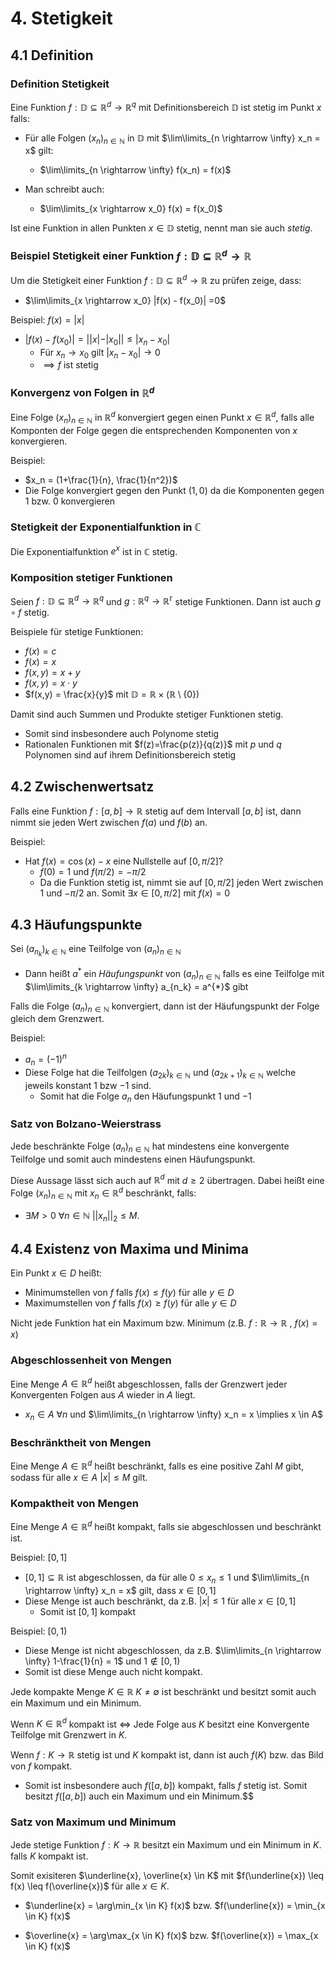 # 4. Stetigkeit

## 4.1 Definition

### Definition Stetigkeit

Eine Funktion $f: \mathbb{D} \subseteq \mathbb{R}^d \rightarrow \mathbb{R}^q$ mit Definitionsbereich $\mathbb{D}$ ist stetig im Punkt $x$ falls:

- Für alle Folgen $(x_n)_{n \in \mathbb{N}}$ in $\mathbb{D}$ mit $\lim\limits_{n \rightarrow \infty} x_n = x$ gilt:

  - $\lim\limits_{n \rightarrow \infty} f(x_n) = f(x)$

- Man schreibt auch:

  - $\lim\limits_{x \rightarrow x_0} f(x) = f(x_0)$

Ist eine Funktion in allen Punkten $x \in \mathbb{D}$ stetig, nennt man sie auch _stetig_.

### Beispiel Stetigkeit einer Funktion $f : \mathbb{D} \subseteq \mathbb{R}^d \rightarrow \mathbb{R}$

Um die Stetigkeit einer Funktion $f : \mathbb{D} \subseteq \mathbb{R}^d \rightarrow \mathbb{R}$ zu prüfen zeige, dass:

- $\lim\limits_{x \rightarrow x_0} |f(x) - f(x_0)| =0$

Beispiel: $f(x) = |x|$

- $|f(x) - f(x_0)| = ||x| - |x_0|| \leq |x_n - x_0|$
  - Für $x_n \rightarrow x_0$ gilt $|x_n - x_0| \rightarrow 0$
  - $\implies f$ ist stetig

### Konvergenz von Folgen in $\mathbb{R}^d$

Eine Folge $(x_n)_{n \in \mathbb{N}}$ in $\mathbb{R}^d$ konvergiert gegen einen Punkt $x \in \mathbb{R}^d$, falls alle Komponten der Folge gegen die entsprechenden Komponenten von $x$ konvergieren.

Beispiel:

- $x_n = (1+\frac{1}{n}, \frac{1}{n^2})$
- Die Folge konvergiert gegen den Punkt $(1, 0)$ da die Komponenten gegen 1 bzw. 0 konvergieren

### Stetigkeit der Exponentialfunktion in $\mathbb{C}$

Die Exponentialfunktion $e^x$ ist in $\mathbb{C}$ stetig.

### Komposition stetiger Funktionen

Seien $f: \mathbb{D} \subseteq \mathbb{R}^d \rightarrow \mathbb{R}^q$ und $g: \mathbb{R}^q \rightarrow \mathbb{R^r}$ stetige Funktionen. Dann ist auch $g \circ f$ stetig.

Beispiele für stetige Funktionen:

- $f(x) = c$
- $f(x) = x$
- $f(x,y)= x+y$
- $f(x,y) = x\cdot y$
- $f(x,y) = \frac{x}{y}$ mit $\mathbb{D} = \mathbb{R} \times (\mathbb{R} \setminus \{0\})$

Damit sind auch Summen und Produkte stetiger Funktionen stetig.

- Somit sind insbesondere auch Polynome stetig
- Rationalen Funktionen mit $f(z)=\frac{p(z)}{q(z)}$ mit $p$ und $q$ Polynomen sind auf ihrem Definitionsbereich stetig

## 4.2 Zwischenwertsatz

Falls eine Funktion $f: [a,b] \rightarrow \mathbb{R}$ stetig auf dem Intervall $[a,b]$ ist, dann nimmt sie jeden Wert zwischen $f(a)$ und $f(b)$ an.

Beispiel:

- Hat $f(x)=\cos(x)-x$ eine Nullstelle auf $[0,\pi/2]$?
  - $f(0) = 1$ und $f(\pi/2) = -\pi/2$
  - Da die Funktion stetig ist, nimmt sie auf $[0,\pi/2]$ jeden Wert zwischen $1$ und $-\pi/2$ an. Somit
    $\exists x \in [0,\pi/2]$ mit $f(x)=0$

## 4.3 Häufungspunkte

Sei $(a_{n_k})_{k\in \mathbb{N}}$ eine Teilfolge von $(a_n)_{n\in \mathbb{N}}$

- Dann heißt $a^{*}$ ein _Häufungspunkt_ von $(a_n)_{n\in \mathbb{N}}$ falls es eine Teilfolge mit $\lim\limits_{k \rightarrow \infty} a_{n_k} = a^{*}$ gibt

Falls die Folge $(a_n)_{n\in \mathbb{N}}$ konvergiert, dann ist der Häufungspunkt der Folge gleich dem Grenzwert.

Beispiel:

- $a_n = (-1)^n$
- Diese Folge hat die Teilfolgen $(a_{2k})_{k\in \mathbb{N}}$ und $(a_{2k+1})_{k\in \mathbb{N}}$ welche jeweils konstant $1$ bzw $-1$ sind.
  - Somit hat die Folge $a_n$ den Häufungspunkt $1$ und $-1$

### Satz von Bolzano-Weierstrass

Jede beschränkte Folge $(a_n)_{n\in \mathbb{N}}$ hat mindestens eine konvergente Teilfolge und somit auch mindestens einen Häufungspunkt.

Diese Aussage lässt sich auch auf $\mathbb{R}^d$ mit $d\geq 2$ übertragen. Dabei heißt eine Folge $(x_n)_{n\in \mathbb{N}}$ mit $x_n \in \mathbb{R}^d$ beschränkt, falls:

- $\exists M >0 \ \forall n \in \mathbb{N} \ ||x_n||_2 \leq M$.

## 4.4 Existenz von Maxima und Minima

Ein Punkt $x \in D$ heißt:

- Minimumstellen von $f$ falls $f(x) \leq f(y)$ für alle $y \in D$
- Maximumstellen von $f$ falls $f(x) \geq f(y)$ für alle $y \in D$

Nicht jede Funktion hat ein Maximum bzw. Minimum (z.B. $f: \mathbb{R} \rightarrow \mathbb{R}$ , $f(x) = x$)

### Abgeschlossenheit von Mengen

Eine Menge $A \in \mathbb{R}^d$ heißt abgeschlossen, falls der Grenzwert jeder Konvergenten Folgen aus $A$ wieder in $A$ liegt.

- $x_n \in A \ \forall n$ und $\lim\limits_{n \rightarrow \infty} x_n = x \implies x \in A$

### Beschränktheit von Mengen

Eine Menge $A \in \mathbb{R}^d$ heißt beschränkt, falls es eine positive Zahl $M$ gibt, sodass für alle $x \in A$ $|x| \leq M$ gilt.

### Kompaktheit von Mengen

Eine Menge $A \in \mathbb{R}^d$ heißt kompakt, falls sie abgeschlossen und beschränkt ist.

Beispiel: $[0,1]$

- $[0,1] \subseteq \mathbb{R}$ ist abgeschlossen, da für alle $0 \leq x_n \leq 1$ und $\lim\limits_{n \rightarrow \infty} x_n = x$ gilt, dass $x \in [0,1]$
- Diese Menge ist auch beschränkt, da z.B. $|x| \leq 1$ für alle $x \in [0,1]$
  - Somit ist $[0,1]$ kompakt

Beispiel: $[0,1)$

- Diese Menge ist nicht abgeschlossen, da z.B. $\lim\limits_{n \rightarrow \infty} 1-\frac{1}{n} = 1$ und $1 \notin [0,1)$
- Somit ist diese Menge auch nicht kompakt.

Jede kompakte Menge $K\in \mathbb{R} \ K \neq \emptyset$ ist beschränkt und besitzt somit auch ein Maximum und ein Minimum.

Wenn $K\in \mathbb{R}^d$ kompakt ist $\iff$ Jede Folge aus $K$ besitzt eine Konvergente Teilfolge mit Grenzwert in $K$.

Wenn $f: K \rightarrow \mathbb{R}$ stetig ist und $K$ kompakt ist, dann ist auch $f(K)$ bzw. das Bild von $f$ kompakt.

- Somit ist insbesondere auch $f([a,b])$ kompakt, falls $f$ stetig ist. Somit besitzt $f([a,b])$ auch ein Maximum und ein Minimum.$$

### Satz von Maximum und Minimum

Jede stetige Funktion $f: K \rightarrow \mathbb{R}$ besitzt ein Maximum und ein Minimum in $K$. falls $K$ kompakt ist.

Somit exisiteren $\underline{x}, \overline{x} \in K$ mit $f(\underline{x}) \leq f(x) \leq f(\overline{x})$ für alle $x \in K$.

- $\underline{x} = \arg\min_{x \in K} f(x)$ bzw. $f(\underline{x}) = \min_{x \in K} f(x)$

- $\overline{x} = \arg\max_{x \in K} f(x)$ bzw. $f(\overline{x}) = \max_{x \in K} f(x)$
